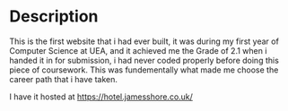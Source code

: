 # Description 

This is the first website that i had ever built, it was during my first year of Computer Science at UEA, and it achieved me the Grade of 2.1 when i handed it in for submission, i had never coded properly before doing this piece of coursework. This was fundementally what made me choose the career path that i have taken. 


I have it hosted at https://hotel.jamesshore.co.uk/ 


